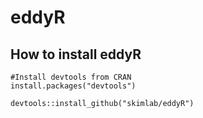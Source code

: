 # eddyR

## How to install eddyR

```
#Install devtools from CRAN
install.packages("devtools")
```

```
devtools::install_github("skimlab/eddyR")
```
